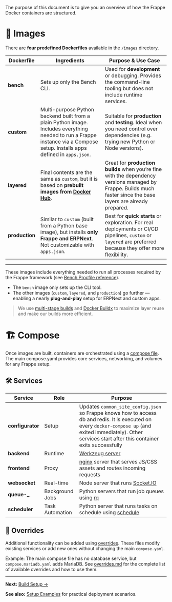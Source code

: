 The purpose of this document is to give you an overview of how the Frappe Docker containers are structured.

# 🐳 Images

There are **four predefined Dockerfiles** available in the `/images` directory.

| Dockerfile     | Ingredients                                                                                                                                                                  | Purpose & Use Case                                                                                                                                              |
| -------------- | ---------------------------------------------------------------------------------------------------------------------------------------------------------------------------- | --------------------------------------------------------------------------------------------------------------------------------------------------------------- |
| **bench**      | Sets up only the Bench CLI.                                                                                                                                                  | Used for **development** or debugging. Provides the command-line tooling but does not include runtime services.                                                 |
| **custom**     | Multi-purpose Python backend built from a plain Python image. Includes everything needed to run a Frappe instance via a Compose setup. Installs apps defined in `apps.json`. | Suitable for **production** and **testing**. Ideal when you need control over dependencies (e.g. trying new Python or Node versions).                           |
| **layered**    | Final contents are the same as `custom`, but it is based on **prebuilt images from [Docker Hub](https://hub.docker.com/u/frappe)**.                                          | Great for **production builds** when you’re fine with the dependency versions managed by Frappe. Builds much faster since the base layers are already prepared. |
| **production** | Similar to `custom` (built from a Python base image), but installs **only Frappe and ERPNext**. Not customizable with `apps.json`.                                           | Best for **quick starts** or exploration. For real deployments or CI/CD pipelines, `custom` or `layered` are preferred because they offer more flexibility.     |

---

These images include everything needed to run all processes required by the Frappe framework
(see [Bench Procfile reference](https://frappeframework.com/docs/v14/user/en/bench/resources/bench-procfile)).

- The `bench` image only sets up the CLI tool.
- The other images (`custom`, `layered`, and `production`) go further — enabling a nearly **plug-and-play** setup for ERPNext and custom apps.

> We use [multi-stage builds](https://docs.docker.com/develop/develop-images/multistage-build/) and [Docker Buildx](https://docs.docker.com/engine/reference/commandline/buildx/) to maximize layer reuse and make our builds more efficient.

# 🏗️ Compose

Once images are built, containers are orchestrated using a [compose file](https://docs.docker.com/compose/compose-file/). The main compose.yaml provides core services, networking, and volumes for any Frappe setup.

## 🛠️ Services

| Service          | Role            | Purpose                                                                                                                                                                                                          |
| ---------------- | --------------- | ---------------------------------------------------------------------------------------------------------------------------------------------------------------------------------------------------------------- |
| **configurator** | Setup           | Updates `common_site_config.json` so Frappe knows how to access db and redis. It is executed on every `docker-compose up` (and exited immediately). Other services start after this container exits successfully |
| **backend**      | Runtime         | [Werkzeug server](https://werkzeug.palletsprojects.com/en/2.0.x/)                                                                                                                                                |
| **frontend**     | Proxy           | [nginx](https://www.nginx.com) server that serves JS/CSS assets and routes incoming requests                                                                                                                     |
| **websocket**    | Real-time       | Node server that runs [Socket.IO](https://socket.io)                                                                                                                                                             |
| **queue-\_**     | Background Jobs | Python servers that run job queues using [rq](https://python-rq.org)                                                                                                                                             |
| **scheduler**    | Task Automation | Python server that runs tasks on schedule using [schedule](https://schedule.readthedocs.io/en/stable/)                                                                                                           |

## 🧩 Overrides

Additional functionality can be added using [overrides](https://docs.docker.com/compose/extends/). These files modify existing services or add new ones without changing the main `compose.yaml`.

Example: The main compose file has no database service, but `compose.mariadb.yaml` adds MariaDB. See [overrides.md](05-overrides.md) for the complete list of available overrides and how to use them.

---

**Next:** [Build Setup →](02-build-setup.md)

**See also:** [Setup Examples](../06-setup-examples.md) for practical deployment scenarios.
